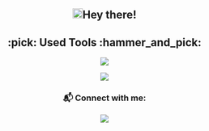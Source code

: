 <h2 align="center"> <img src="https://github.com/TheDudeThatCode/TheDudeThatCode/blob/master/Assets/Hi.gif" width="20px">Hey there!</h2> 

<h2 align="center">:pick: Used Tools :hammer_and_pick:</h2>

<p align="center">
  <img src="https://skillicons.dev/icons?i=js,nodejs,python,django,html,css,postgresql,mongodb,docker"/>
</p>
<p align="center">
  <img src="https://skillicons.dev/icons?i=vscode,vim,linux,git" />
</p>

<!-- <div align="center"><p><img src="https://github-readme-stats.vercel.app/api/top-langs?username=bongoslav&show_icons=true&locale=en&layout=compact" alt="bongoslav" /> -->

### <h3 align="center">:mailbox_with_mail: Connect with me:</h3>

<p align="center">
  <a href="https://www.linkedin.com/in/borislav-borisov99/" target="_blank">
    <img src="https://img.shields.io/badge/-LinkedIn-%230077B5?style=for-the-badge&logo=linkedin&logoColor=white" target="_blank">
  </a>
</p>
